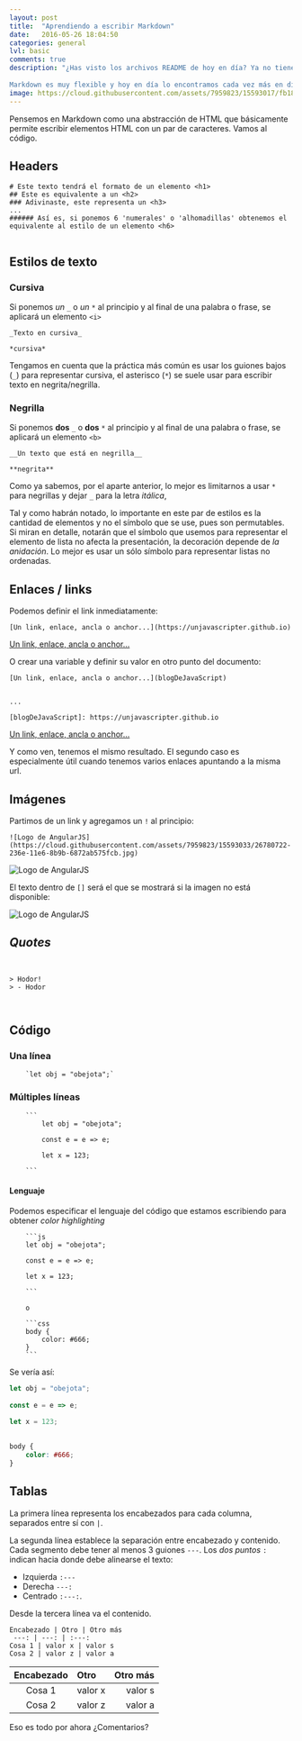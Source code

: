 ```yaml
---
layout: post
title:  "Aprendiendo a escribir Markdown"
date:   2016-05-26 18:04:50
categories: general
lvl: basic
comments: true
description: "¿Has visto los archivos README de hoy en día? Ya no tienen extensión txt, ahora son archivos .md, esta es la extensión de los archivos Markdown. Markdown es un 'lenguage de markup' como HTML, nos permite crear texto con algunos estilos de forma rápida y sencilla.
 
Markdown es muy flexible y hoy en día lo encontramos cada vez más en diferentes tipos de aplicaciones, de hecho este blog está escrito en markdown."
image: https://cloud.githubusercontent.com/assets/7959823/15593017/fb18baae-236d-11e6-833f-8f7b33d6cc51.jpg
---
```

 
 
Pensemos en Markdown como una abstracción de HTML que básicamente permite escribir elementos HTML con un par de caracteres. Vamos al código.
 
 
## Headers
 
```
# Este texto tendrá el formato de un elemento <h1>
## Este es equivalente a un <h2>
### Adivinaste, este representa un <h3>
...
###### Así es, si ponemos 6 'numerales' o 'alhomadillas' obtenemos el equivalente al estilo de un elemento <h6>
 
```
 
 
## Estilos de texto
 
 
### Cursiva
 
Si ponemos _un_ `_` o _un_ `*` al principio y al final de una palabra o frase, se aplicará un elemento `<i>`
 
```
_Texto en cursiva_
 
*cursiva*
```
 
Tengamos en cuenta que la práctica más común es usar los guiones bajos (`_`) para representar cursiva, el asterisco (`*`) se suele usar para escribir texto en negrita/negrilla.
 
 
### Negrilla
 
Si ponemos **dos** `_` o **dos** `*` al principio y al final de una palabra o frase, se aplicará un elemento `<b>`
 
```
__Un texto que está en negrilla__
 
**negrita**
```
 
Como ya sabemos, por el aparte anterior, lo mejor es limitarnos a usar `*` para negrillas y dejar `_` para la letra _itálica_,
 
Tal y como habrán notado, lo importante en este par de estilos es la cantidad de elementos y no el símbolo que se use, pues son permutables.
Si miran en detalle, notarán que el símbolo que usemos para representar el elemento de lista no afecta la presentación, la decoración depende de _la anidación_. Lo mejor es usar un sólo símbolo para representar listas no ordenadas.
 
 
## Enlaces / links
 
Podemos definir el link inmediatamente:
 
```
[Un link, enlace, ancla o anchor...](https://unjavascripter.github.io)
```
 
[Un link, enlace, ancla o anchor...](https://unjavascripter.github.io)
 
O crear una variable y definir su valor en otro punto del documento:
 
```
[Un link, enlace, ancla o anchor...](blogDeJavaScript)
 
 
...
 
[blogDeJavaScript]: https://unjavascripter.github.io
```
 
[Un link, enlace, ancla o anchor...](blogDeJavaScript)
 
[blogDeJavaScript]: https://unjavascripter.github.io
 
Y como ven, tenemos el mismo resultado. El segundo caso es especialmente útil cuando tenemos varios enlaces apuntando a la misma url.
 
 
## Imágenes
 
Partimos de un link y agregamos un `!` al principio:
 
```
![Logo de AngularJS](https://cloud.githubusercontent.com/assets/7959823/15593033/26780722-236e-11e6-8b9b-6872ab575fcb.jpg)
```
 
![Logo de AngularJS](https://cloud.githubusercontent.com/assets/7959823/15593033/26780722-236e-11e6-8b9b-6872ab575fcb.jpg)
 
 
El texto dentro de `[]` será el que se mostrará si la imagen no está disponible:
 
![Logo de AngularJS](https://tutorial.gratis.aprende.todo.en.una.hora.y.gana.dinero.jpg)
 
 
## _Quotes_
 
```
 
 
> Hodor!
> - Hodor
 
 
```
 
 
## Código
 
### Una línea
 
```
    `let obj = "obejota";`
```
 
### Múltiples líneas
 
```
    ```
        let obj = "obejota";
 
        const e = e => e;
 
        let x = 123;
 
    ```
```
 
 
#### Lenguaje
 
Podemos especificar el lenguaje del código que estamos escribiendo para obtener _color highlighting_
 
```
    ```js
    let obj = "obejota";
 
    const e = e => e;
 
    let x = 123;
 
    ```
 
    o
 
    ```css
    body {
        color: #666;
    }
    ```
```
 
Se vería así:
 
```js
let obj = "obejota";
 
const e = e => e;
 
let x = 123;
 
```
 
 
```css
body {
    color: #666;
}
```
 
## Tablas
 
La primera línea representa los encabezados para cada columna, separados entre sí con `|`.
 
La segunda línea establece la separación entre encabezado y contenido. Cada segmento debe tener al menos 3 guiones `---`. Los _dos puntos_ `:` indican hacia donde debe alinearse el texto:
 
 * Izquierda `:---`
 * Derecha `---:`
 * Centrado `:---:`.
 
 
Desde la tercera línea va el contenido.
 
 
```
Encabezado | Otro | Otro más
 ---: | ---: | :---:
Cosa 1 | valor x | valor s
Cosa 2 | valor z | valor a
```
 
Encabezado | Otro | Otro más
:---: | :--- | ---:
Cosa 1 | valor x | valor s
Cosa 2 | valor z | valor a


Eso es todo por ahora ¿Comentarios?